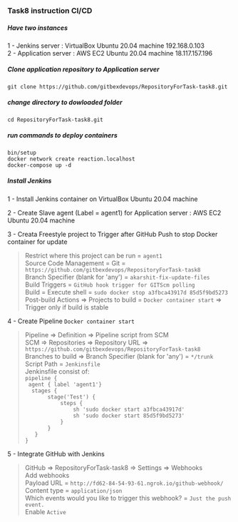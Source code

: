 ### Task8 instruction CI/CD  

##### Have two instances  
1 - Jenkins server : VirtualBox Ubuntu 20.04 machine  192.168.0.103  
2 - Application server : AWS EC2 Ubuntu 20.04 machine 18.117.157.196  

##### Clone application repository to Application server  
`git clone https://github.com/gitbexdevops/RepositoryForTask-task8.git`
##### change directory to dowloaded folder   
`cd RepositoryForTask-task8.git`  
##### run commands to deploy containers  
`bin/setup`  
`docker network create reaction.localhost`  
`docker-compose up -d`  

##### Install Jenkins  
1 - Install Jenkins container on VirtualBox Ubuntu 20.04 machine  

2 - Create Slave agent (Label = agent1) for Application server : AWS EC2 Ubuntu 20.04 machine  

3 - Creata Freestyle project to Trigger after GitHub Push to stop Docker container for update  
 > Restrict where this project can be run = `agent1`    
 Source Code Management = Git =  `https://github.com/gitbexdevops/RepositoryForTask-task8`  
 Branch Specifier (blank for 'any') = `akarshit-fix-update-files`  
 Build Triggers = `GitHub hook trigger for GITScm polling`    
 Build = Execute shell = `sudo docker stop a3fbca43917d 85d5f9bd5273`    
 Post-build Actions => Projects to build =  `Docker container start` => Trigger only if build is stable   
 
4 - Create Pipeline `Docker container start`  
 > Pipeline => Definition => Pipeline script from SCM  
 SCM => Repositories => Repository URL => `https://github.com/gitbexdevops/RepositoryForTask-task8`  
 Branches to build => Branch Specifier (blank for 'any') = `*/trunk`  
 Script Path = `Jenkinsfile`  
 Jenkinsfile consist of:  
 `pipeline {`  
 ` agent { label 'agent1'}`  
 `  stages {`  
 `       stage('Test') {`  
 `           steps {`  
 `               sh 'sudo docker start a3fbca43917d'`  
 `               sh 'sudo docker start 85d5f9bd5273'`  
 `           }`  
 `       }`  
 `   }`  
`}`  

5 - Integrate GitHub with Jenkins  
 >  GitHub => RepositoryForTask-task8 => Settings => Webhooks  
 >  Add webhooks  
 >  Payload URL = `http://fd62-84-54-93-61.ngrok.io/github-webhook/`  
 >  Content type = `application/json`  
 >  Which events would you like to trigger this webhook? = `Just the push event.`  
 >  Enable `Active`  

